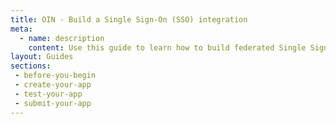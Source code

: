 ```yaml
---
title: OIN - Build a Single Sign-On (SSO) integration
meta:
  - name: description
    content: Use this guide to learn how to build federated Single Sign-On into your Okta integration. 
layout: Guides
sections:
 - before-you-begin
 - create-your-app
 - test-your-app
 - submit-your-app
---
```

